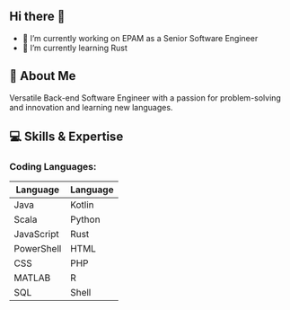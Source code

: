 ## Hi there 👋 

- 🔭 I’m currently working on EPAM as a Senior Software Engineer
- 🌱 I’m currently learning Rust

## 🚀 About Me

Versatile Back-end Software Engineer with a passion for problem-solving and innovation and learning new languages.

## 💻 Skills & Expertise

### Coding Languages:
| Language    | Language    |
|-------------|-------------|
| Java        | Kotlin      | 
| Scala       | Python      |
| JavaScript  | Rust        |
| PowerShell  | HTML        |
| CSS         | PHP         |
| MATLAB      | R           |
| SQL         | Shell       |

